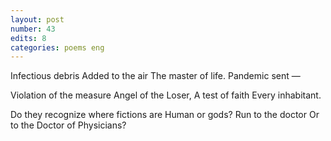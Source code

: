 ```yaml
---
layout: post
number: 43
edits: 8
categories: poems eng
---
```


Infectious debris
Added to the air
The master of life.
Pandemic sent —

Violation of the measure
Angel of the Loser, 
A test of faith 
Every inhabitant.

Do they recognize where fictions are
Human or gods?
Run to the doctor 
Or to the Doctor of Physicians?
